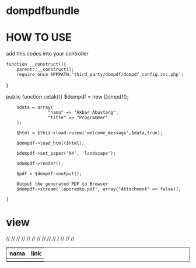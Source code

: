 # dompdfbundle

# HOW TO USE
add this codes into your controller

	function __construct(){
		parent::__construct();
		require_once APPPATH.'third_party/dompdf/dompdf_config.inc.php';
  }

public function cetak(){
		$dompdf = new Dompdf();

		$data = array(
					"nama" => "Akbar Abustang",
					"title" => "Programmer"
		);
 
		$html = $this->load->view('welcome_message',$data,true);

		$dompdf->load_html($html);

		$dompdf->set_paper('A4', 'landscape');

		$dompdf->render();

		$pdf = $dompdf->output();

		Output the generated PDF to Browser
		$dompdf->stream('laporanku.pdf', array("Attachment" => false));
		
	}


# view
//<table style="border:solid 1px" >
//<thead>
	//<tr>
		//<th>nama</th>
		//<th>link</th>
	//</tr>
//</thead>
//<tbody>
	//<tr>
		//<td><?php echo $nama ?> </td>
		/<td><?php echo $title ?> </td>
	//</tr>
//</tbody>
//</table>
